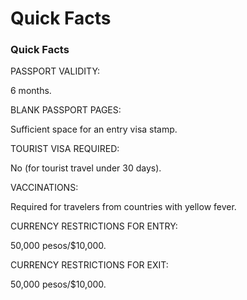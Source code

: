 # Quick Facts

### Quick Facts

PASSPORT VALIDITY:

6 months.

BLANK PASSPORT PAGES:

Sufficient space for an entry visa stamp.

TOURIST VISA REQUIRED:

No (for tourist travel under 30 days).

VACCINATIONS:

Required for travelers from countries with yellow fever.

CURRENCY RESTRICTIONS FOR ENTRY:

50,000 pesos/$10,000.

CURRENCY RESTRICTIONS FOR EXIT:

50,000 pesos/$10,000.